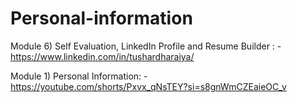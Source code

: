 # Personal-information
Module 6) Self Evaluation, LinkedIn Profile and Resume Builder : - https://www.linkedin.com/in/tushardharaiya/

Module 1) Personal Information: -  https://youtube.com/shorts/Pxvx_qNsTEY?si=s8gnWmCZEaieOC_v

